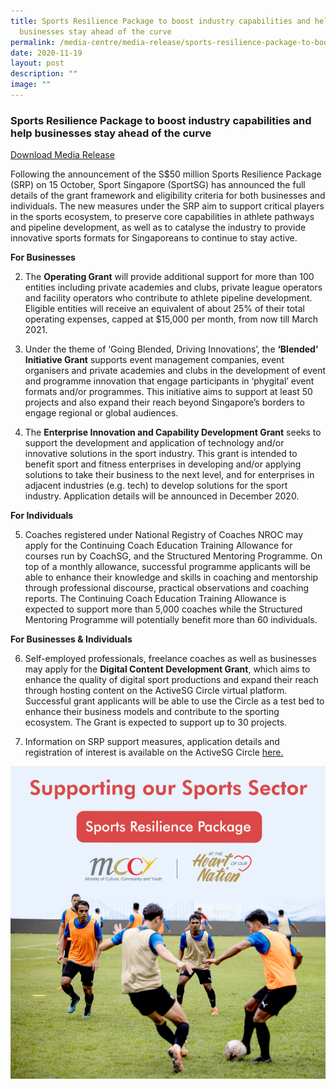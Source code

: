```yaml
---
title: Sports Resilience Package to boost industry capabilities and help
  businesses stay ahead of the curve
permalink: /media-centre/media-release/sports-resilience-package-to-boost-industry-capabilities-and-help/
date: 2020-11-19
layout: post
description: ""
image: ""
---
```

### **Sports Resilience Package to boost industry capabilities and help businesses stay ahead of the curve**

[Download Media Release](/files/Media%20Centre/Media%20Release/2020/November/Media%20StatementSports%20Resilience%20Package%20to%20boost%20industry%20capabilities%20and%20help%20businesses%20stay.pdf)

Following the announcement of the S$50 million Sports Resilience Package (SRP) on 15 October, Sport Singapore (SportSG) has announced the full details of the grant framework and eligibility criteria for both businesses and individuals. The new measures under the SRP aim to support critical players in the sports ecosystem, to preserve core capabilities in athlete pathways and pipeline development, as well as to catalyse the industry to provide innovative sports formats for Singaporeans to continue to stay active.

**For Businesses**

2. The **Operating Grant** will provide additional support for more than 100 entities including private academies and clubs, private league operators and facility operators who contribute to athlete pipeline development. Eligible entities will receive an equivalent of about 25% of their total operating expenses, capped at $15,000 per month, from now till March 2021.

3. Under the theme of ‘Going Blended, Driving Innovations’, the **‘Blended’ Initiative Grant** supports event management companies, event organisers and private academies and clubs in the development of event and programme innovation that engage participants in ‘phygital’ event formats and/or programmes. This initiative aims to support at least 50 projects and also expand their reach beyond Singapore’s borders to engage regional or global audiences.

4. The **Enterprise Innovation and Capability Development Grant** seeks to support the development and application of technology and/or innovative solutions in the sport industry. This grant is intended to benefit sport and fitness enterprises in developing and/or applying solutions to take their business to the next level, and for enterprises in adjacent industries (e.g. tech) to develop solutions for the sport industry. Application details will be announced in December 2020.

**For Individuals**

5. Coaches registered under National Registry of Coaches NROC may apply for the Continuing Coach Education Training Allowance for courses run by CoachSG, and the Structured Mentoring Programme. On top of a monthly allowance, successful programme applicants will be able to enhance their knowledge and skills in coaching and mentorship through professional discourse, practical observations and coaching reports. The Continuing Coach Education Training Allowance is expected to support more than 5,000 coaches while the Structured Mentoring Programme will potentially benefit more than 60 individuals.

**For Businesses & Individuals**

6. Self-employed professionals, freelance coaches as well as businesses may apply for the **Digital Content Development Grant**, which aims to enhance the quality of digital sport productions and expand their reach through hosting content on the ActiveSG Circle virtual platform. Successful grant applicants will be able to use the Circle as a test bed to enhance their business models and contribute to the sporting ecosystem. The Grant is expected to support up to 30 projects.

7. Information on SRP support measures, application details and registration of interest is available on the ActiveSG Circle [here.](https://circle.myactivesg.com/industry/support/sports-resilience-package?utm_campaign=Sports%20Resilience%20Package&utm_source=sportsg-corp&utm_medium=website)

![](/images/Media%20Centre/Media%20Release/2020/November/Sports-Resilience-Package.jpeg)